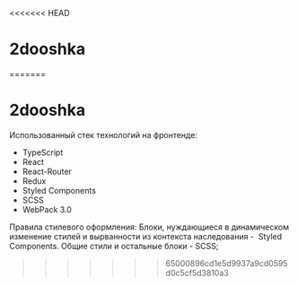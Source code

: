 <<<<<<< HEAD
# 2dooshka
=======
# 2dooshka


Использованный стек технологий на фронтенде: 
  - TypeScript
  - React
  - React-Router
  - Redux
  - Styled Components
  - SCSS
  - WebPack 3.0
  
  
Правила стилевого оформления:
Блоки, нуждающиеся в динамическом изменение стилей и вырванности из контекста наследования -  Styled Components. Общие стили и остальные блоки - SCSS;
>>>>>>> 65000896cd1e5d9937a9cd0595d0c5cf5d3810a3
